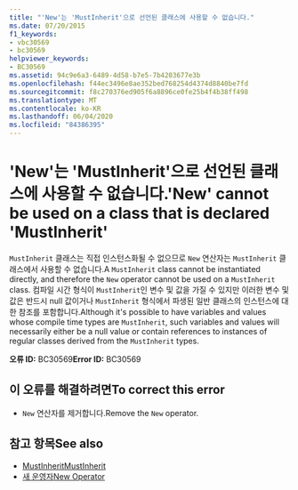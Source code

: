 ```yaml
---
title: "'New'는 'MustInherit'으로 선언된 클래스에 사용할 수 없습니다."
ms.date: 07/20/2015
f1_keywords:
- vbc30569
- bc30569
helpviewer_keywords:
- BC30569
ms.assetid: 94c9e6a3-6489-4d58-b7e5-7b4203677e3b
ms.openlocfilehash: f44ec3496e8ae352bed768254d4374d8840be7fd
ms.sourcegitcommit: f8c270376ed905f6a8896ce0fe25b4f4b38ff498
ms.translationtype: MT
ms.contentlocale: ko-KR
ms.lasthandoff: 06/04/2020
ms.locfileid: "84386395"
---
```

# <a name="new-cannot-be-used-on-a-class-that-is-declared-mustinherit"></a><span data-ttu-id="48707-102">'New'는 'MustInherit'으로 선언된 클래스에 사용할 수 없습니다.</span><span class="sxs-lookup"><span data-stu-id="48707-102">'New' cannot be used on a class that is declared 'MustInherit'</span></span>
<span data-ttu-id="48707-103">`MustInherit` 클래스는 직접 인스턴스화될 수 없으므로 `New` 연산자는 `MustInherit` 클래스에서 사용할 수 없습니다.</span><span class="sxs-lookup"><span data-stu-id="48707-103">A `MustInherit` class cannot be instantiated directly, and therefore the `New` operator cannot be used on a `MustInherit` class.</span></span> <span data-ttu-id="48707-104">컴파일 시간 형식이 `MustInherit`인 변수 및 값을 가질 수 있지만 이러한 변수 및 값은 반드시 null 값이거나 `MustInherit` 형식에서 파생된 일반 클래스의 인스턴스에 대한 참조를 포함합니다.</span><span class="sxs-lookup"><span data-stu-id="48707-104">Although it's possible to have variables and values whose compile time types are `MustInherit`, such variables and values will necessarily either be a null value or contain references to instances of regular classes derived from the `MustInherit` types.</span></span>  
  
 <span data-ttu-id="48707-105">**오류 ID:** BC30569</span><span class="sxs-lookup"><span data-stu-id="48707-105">**Error ID:** BC30569</span></span>  
  
## <a name="to-correct-this-error"></a><span data-ttu-id="48707-106">이 오류를 해결하려면</span><span class="sxs-lookup"><span data-stu-id="48707-106">To correct this error</span></span>  
  
- <span data-ttu-id="48707-107">`New` 연산자를 제거합니다.</span><span class="sxs-lookup"><span data-stu-id="48707-107">Remove the `New` operator.</span></span>  
  
## <a name="see-also"></a><span data-ttu-id="48707-108">참고 항목</span><span class="sxs-lookup"><span data-stu-id="48707-108">See also</span></span>

- [<span data-ttu-id="48707-109">MustInherit</span><span class="sxs-lookup"><span data-stu-id="48707-109">MustInherit</span></span>](../language-reference/modifiers/mustinherit.md)
- [<span data-ttu-id="48707-110">새 운영자</span><span class="sxs-lookup"><span data-stu-id="48707-110">New Operator</span></span>](../language-reference/operators/new-operator.md)
